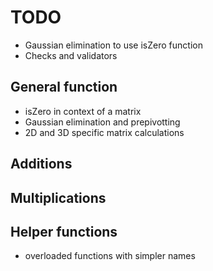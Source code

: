 # TODO
- Gaussian elimination to use isZero function
- Checks and validators
## General function

- isZero in context of a matrix
- Gaussian elimination and prepivotting
- 2D and 3D specific matrix calculations

## Additions


## Multiplications


## Helper functions

- overloaded functions with simpler names